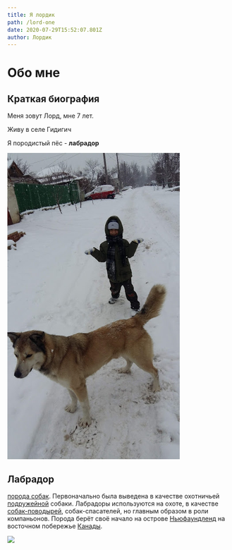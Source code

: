 ```yaml
---
title: Я лордик
path: /lord-one
date: 2020-07-29T15:52:07.801Z
author: Лордик
---
```

# Обо мне

## Краткая биография

Меня зовут Лорд, мне 7 лет. 

Живу в селе Гидигич

Я породистый пёс - **лабрадор**

![лорд](20190110_124250.jpg "лорд")

## Лабрадор

<!--StartFragment-->

[порода собак](https://ru.wikipedia.org/wiki/%D0%9F%D0%BE%D1%80%D0%BE%D0%B4%D0%B0_%D1%81%D0%BE%D0%B1%D0%B0%D0%BA "Порода собак"). Первоначально была выведена в качестве охотничьей [подружейной](https://ru.wikipedia.org/wiki/%D0%9F%D0%BE%D0%B4%D1%80%D1%83%D0%B6%D0%B5%D0%B9%D0%BD%D1%8B%D0%B5_%D1%81%D0%BE%D0%B1%D0%B0%D0%BA%D0%B8 "Подружейные собаки") собаки. Лабрадоры используются на охоте, в качестве [собак-поводырей](https://ru.wikipedia.org/wiki/%D0%A1%D0%BE%D0%B1%D0%B0%D0%BA%D0%B0-%D0%BF%D0%BE%D0%B2%D0%BE%D0%B4%D1%8B%D1%80%D1%8C "Собака-поводырь"), собак-спасателей, но главным образом в роли компаньонов. Порода берёт своё начало на острове [Ньюфаундленд](https://ru.wikipedia.org/wiki/%D0%9D%D1%8C%D1%8E%D1%84%D0%B0%D1%83%D0%BD%D0%B4%D0%BB%D0%B5%D0%BD%D0%B4 "Ньюфаундленд") на восточном побережье [Канады](https://ru.wikipedia.org/wiki/%D0%9A%D0%B0%D0%BD%D0%B0%D0%B4%D0%B0 "Канада").

<!--EndFragment-->

![](https://opt-1031816.ssl.1c-bitrix-cdn.ru/upload/resize_cache/iblock/80a/750_400_1/80a1b45432e6fa072607eb2ebf0407d2.jpg?1528188912163579)